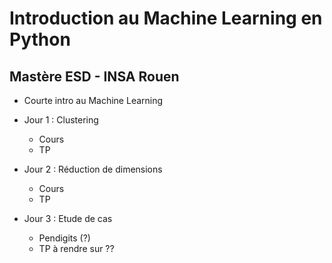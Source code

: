 # Introduction au Machine Learning en Python

## Mastère ESD - INSA Rouen

- Courte intro au Machine Learning

- Jour 1 : Clustering
    - Cours
    - TP
- Jour 2 : Réduction de dimensions
    - Cours
    - TP
- Jour 3 : Etude de cas
    - Pendigits (?)
    - TP à rendre sur ??